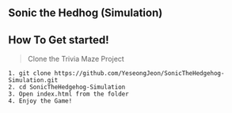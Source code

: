 Sonic the Hedhog (Simulation)
-----------------------
## How To Get started!

> Clone the Trivia Maze Project

    1. git clone https://github.com/YeseongJeon/SonicTheHedgehog-Simulation.git
    2. cd SonicTheHedgehog-Simulation
    3. Open index.html from the folder
    4. Enjoy the Game!
